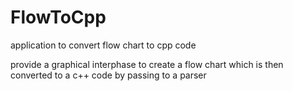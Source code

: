 # FlowToCpp
application to convert flow chart to cpp code

provide a graphical interphase to create a flow chart which is then converted to a c++ code by passing to a parser 
